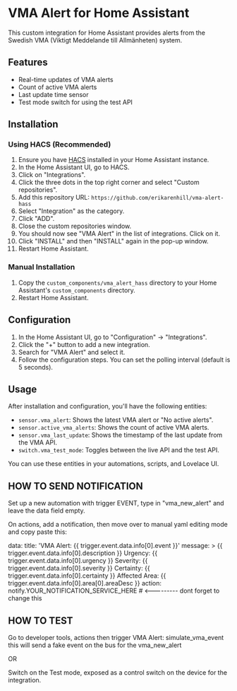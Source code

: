 # VMA Alert for Home Assistant

This custom integration for Home Assistant provides alerts from the Swedish VMA (Viktigt Meddelande till Allmänheten) system.

## Features

- Real-time updates of VMA alerts
- Count of active VMA alerts
- Last update time sensor
- Test mode switch for using the test API

## Installation

### Using HACS (Recommended)

1. Ensure you have [HACS](https://hacs.xyz/) installed in your Home Assistant instance.
2. In the Home Assistant UI, go to HACS.
3. Click on "Integrations".
4. Click the three dots in the top right corner and select "Custom repositories".
5. Add this repository URL: `https://github.com/erikarenhill/vma-alert-hass`
6. Select "Integration" as the category.
7. Click "ADD".
8. Close the custom repositories window.
9. You should now see "VMA Alert" in the list of integrations. Click on it.
10. Click "INSTALL" and then "INSTALL" again in the pop-up window.
11. Restart Home Assistant.

### Manual Installation

1. Copy the `custom_components/vma_alert_hass` directory to your Home Assistant's `custom_components` directory.
2. Restart Home Assistant.

## Configuration

1. In the Home Assistant UI, go to "Configuration" -> "Integrations".
2. Click the "+" button to add a new integration.
3. Search for "VMA Alert" and select it.
4. Follow the configuration steps. You can set the polling interval (default is 5 seconds).

## Usage

After installation and configuration, you'll have the following entities:

- `sensor.vma_alert`: Shows the latest VMA alert or "No active alerts".
- `sensor.active_vma_alerts`: Shows the count of active VMA alerts.
- `sensor.vma_last_update`: Shows the timestamp of the last update from the VMA API.
- `switch.vma_test_mode`: Toggles between the live API and the test API.

You can use these entities in your automations, scripts, and Lovelace UI.


## HOW TO SEND NOTIFICATION

Set up a new automation with trigger EVENT, type in "vma_new_alert" and leave the data field empty.

On actions, add a notification, then move over to manual yaml editing mode and copy paste this:

data:
  title: 'VMA Alert: {{ trigger.event.data.info[0].event }}'
  message: >
    {{ trigger.event.data.info[0].description }} Urgency: {{
    trigger.event.data.info[0].urgency }} Severity: {{
    trigger.event.data.info[0].severity }} Certainty: {{
    trigger.event.data.info[0].certainty }} Affected Area: {{
    trigger.event.data.info[0].area[0].areaDesc }}
action: notify.YOUR_NOTIFICATION_SERVICE_HERE # <--------- dont forget to change this

## HOW TO TEST

Go to developer tools, actions then trigger VMA Alert: simulate_vma_event
this will send a fake event on the bus for the vma_new_alert

OR

Switch on the Test mode, exposed as a control switch on the device for the integration.



